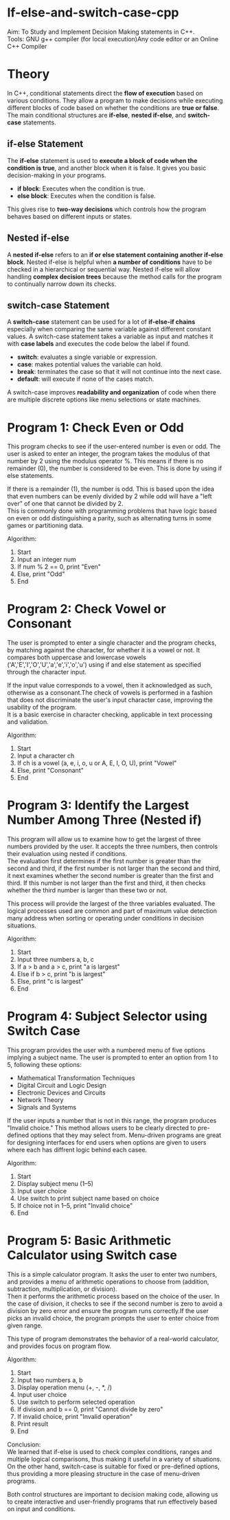 # If-else-and-switch-case-cpp
Aim: To Study and Implement Decision Making statements in C++.                  
Tools: GNU g++ compiler (for local execution)Any code editor or an Online C++ Compiler  
# Theory


In C++, conditional statements direct the **flow of execution** based on various conditions. They allow a program to make decisions while executing different blocks of code based on whether the conditions are **true or false**. The main conditional structures are **if-else**, **nested if-else**, and **switch-case** statements.


## if-else Statement

The **if-else** statement is used to **execute a block of code when the condition is true**, and another block when it is false. It gives you basic decision-making in your programs.

- **if block**: Executes when the condition is true.
- **else block**: Executes when the condition is false.

This gives rise to **two-way decisions** which controls how the program behaves based on different inputs or states.

## Nested if-else

A **nested if-else** refers to an **if or else statement containing another if-else block**. Nested if-else is helpful when **a number of conditions** have to be checked in a hierarchical or sequential way.
Nested if-else will allow handling **complex decision trees** because the method calls for the program to continually narrow down its checks.


## switch-case Statement

A **switch-case** statement can be used for a lot of **if-else-if chains** especially when comparing the same variable against different constant values. A switch-case statement takes a variable as input and matches it with **case labels** and executes the code below the label if found.

- **switch**: evaluates a single variable or expression.
- **case**: makes potential values the variable can hold.
- **break**: terminates the case so that it will not continue into the next case.
- **default**: will execute if none of the cases match.

A switch-case improves **readability and organization** of code when there are multiple discrete options like menu selections or state machines.

# Program 1: Check Even or Odd
This program checks to see if the user-entered number is even or odd. 
The user is asked to enter an integer, the program takes the modulus of that number by 2 using the modulus operator %.  This means if there is no remainder (0), the number is considered to be even. This is done by using if else statements.  

If there is a remainder (1), the number is odd.
This is based upon the idea that even numbers can be evenly divided by 2 while odd will have a "left over" of one that cannot be divided by 2.     
This is commonly done with programming problems that have logic based on even or odd distinguishing a parity, such as alternating turns in some games or partitioning data.

Algorithm:
1. Start
2. Input an integer num
3. If num % 2 == 0, print "Even"
4. Else, print "Odd"
5. End

# Program 2: Check Vowel or Consonant
The user is prompted to enter a single character and the program checks, by matching against the character, for whether it is a vowel or not. It compares both uppercase and lowercase vowels ('A','E','I','O','U','a','e','i','o','u') using if and else statement as specified through the character input.

If the input value corresponds to a vowel, then it acknowledged as such, otherwise as a consonant.The check of vowels is performed in a fashion that does not discriminate the user's input character case, improving the usability of the program.     
It is a basic exercise in character checking, applicable in text processing and validation.

Algorithm:
1. Start
2. Input a character ch
3. If ch is a vowel (a, e, i, o, u or A, E, I, O, U), print "Vowel"
4. Else, print "Consonant"
5. End

# Program 3: Identify the Largest Number Among Three (Nested if)
This program will allow us to examine how to get the largest of three numbers provided by the user. It accepts the three numbers, then controls their evaluation using nested if conditions.            
The evaluation first determines if the first number is greater than the second and third, if the first number is not larger than the second and third, it next examines whether the second number is greater than the first and third. If this number is not larger than the first and third, it then checks whether the third number is larger than these two or not.

This process will provide the largest of the three variables evaluated.
The logical processes used are common and part of maximum value detection many address when sorting or operating under conditions in decision situations.

Algorithm:
1. Start
2. Input three numbers a, b, c
3. If a > b and a > c, print "a is largest"
4. Else if b > c, print "b is largest"
5. Else, print "c is largest"
6. End

# Program 4: Subject Selector using Switch Case
This program provides the user with a numbered menu of five options implying a subject name. The user is prompted to enter an option from 1 to 5, following these options:

- Mathematical Transformation Techniques
- Digital Circuit and Logic Design
- Electronic Devices and Circuits 
- Network Theory
- Signals and Systems
 
If the user inputs a number that is not in this range, the program produces "Invalid choice." This method allows users to be clearly directed to pre-defined options that they may select from. 
Menu-driven programs are great for designing interfaces for end users when options are given to users where each has diffrent logic behind each casee.

Algorithm:
1. Start
2. Display subject menu (1–5)
3. Input user choice
4. Use switch to print subject name based on choice
5. If choice not in 1–5, print "Invalid choice"
6. End


# Program 5: Basic Arithmetic Calculator using Switch case
This is a simple calculator program. It asks the user to enter two numbers, and provides a menu of arithmetic operations to choose from (addition, subtraction, multiplication, or division).       
Then it performs the arithmetic process based on the choice of the user. In the case of division, it checks to see if the second number is zero to avoid a division by zero error and ensure the program runs correctly.If the user picks an invalid choice, the program prompts the user to enter choice from given range.

This type of program demonstrates the behavior of a real-world calculator, and provides focus on program flow.

Algorithm:
1. Start
2. Input two numbers a, b
3. Display operation menu (+, -, *, /)
4. Input user choice
5. Use switch to perform selected operation
6. If division and b == 0, print "Cannot divide by zero"
7. If invalid choice, print "Invalid operation"
8. Print result
9. End

Conclusion:         
We learned that if-else is used to check complex conditions, ranges and multiple logical comparisons, thus making it useful in a variety of situations. On the other hand, switch-case is suitable for fixed or pre-defined options, thus providing a more pleasing structure in the case of menu-driven programs.          

Both control structures are important to decision making code, allowing us to create interactive and user-friendly programs that run effectively based on input and conditions.
